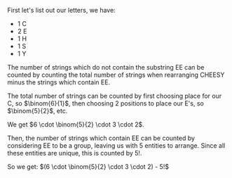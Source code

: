 First let's list out our letters, we have:
- 1 C
- 2 E
- 1 H
- 1 S
- 1 Y

The number of strings which do not contain the substring EE can be counted by counting the total number of strings when rearranging CHEESY minus the strings which contain EE.

The total number of strings can be counted by first choosing place for our C, so $\binom{6}{1}$, then choosing 2 positions to place our E's, so $\binom{5}{2}$, etc.

We get $6 \cdot \binom{5}{2} \cdot 3 \cdot 2$.

Then, the number of strings which contain EE can be counted by considering EE to be a group, leaving us with 5 entities to arrange. Since all these entities are unique, this is counted by 5!.

So we get: $(6 \cdot \binom{5}{2} \cdot 3 \cdot 2) - 5!$